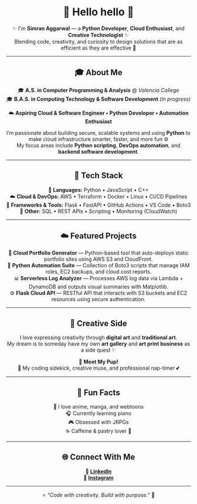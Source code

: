 <div align="center">

# 💜 Hello hello 💙  
✨ I'm **Simran Aggarwal** — a **Python Developer**, **Cloud Enthusiast**, and **Creative Technologist** ✨  
Blending code, creativity, and curiosity to design solutions that are as efficient as they are effective 🌙  

---

## 🎓 About Me  
🎓 **A.S. in Computer Programming & Analysis** @ *Valencia College*  
🎓 **B.A.S. in Computing Technology & Software Development** *(in progress)*  

☁️ **Aspiring Cloud & Software Engineer • Python Developer • Automation Enthusiast**  

I’m passionate about building secure, scalable systems and using **Python** to make cloud infrastructure smarter, faster, and more fun ⚙️  
My focus areas include **Python scripting**, **DevOps automation**, and **backend software development**.  

---

## 🧩 Tech Stack  
🐍 **Languages:** Python • JavaScript • C++  
☁️ **Cloud & DevOps:** AWS • Terraform • Docker • Linux • CI/CD Pipelines  
🧠 **Frameworks & Tools:** Flask • FastAPI • GitHub Actions • VS Code • Boto3  
💾 **Other:** SQL • REST APIs • Scripting • Monitoring (CloudWatch)  

---

## ☁️ Featured Projects  
🚀 **Cloud Portfolio Generator** — Python-based tool that auto-deploys static portfolio sites using AWS S3 and CloudFront.  
🧠 **Python Automation Suite** — Collection of Boto3 scripts that manage IAM roles, EC2 backups, and cloud cost reports.  
📊 **Serverless Log Analyzer** — Processes AWS log data via Lambda + DynamoDB and outputs visual summaries with Matplotlib.  
⚙️ **Flask Cloud API** — RESTful API that interacts with S3 buckets and EC2 resources using secure authentication.  

---

## 🎨 Creative Side  
I love expressing creativity through **digital art** and **traditional art**.  
My dream is to someday have my own **art gallery** and **art print business** as a side quest ✨  

🐶 **Meet My Pup!**  
🐾 My coding sidekick, creative muse, and professional nap-timer 💕  

---

## 💫 Fun Facts  
💜 I love anime, manga, and webtoons  
🎧 Currently learning piano  
🎮 Obsessed with JRPGs  
☕ Caffeine & pastry lover 🍰  

---

## 🌐 Connect With Me  
💼 [**LinkedIn**](https://www.linkedin.com/in/simranagg)  
📸 [**Instagram**](https://www.instagram.com/lost_remembrance)  

---

⭐️ *“Code with creativity. Build with purpose.”* 🌙  

</div>
